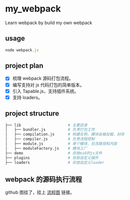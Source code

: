 # my_webpack

Learn webpack by build my own webpack

## usage

```javascript
node webpack.js
```

## project plan

- [x] 梳理 webpack 源码打包流程。
- [x] 编写支持对 js 代码打包的简单版本。
- [x] 引入 Tapable.js，支持插件系统。
- [x] 支持 loaders。

## project structure

```bash
├── lib                     # 主要目录
│   ├── bundler.js          # 负责打包工作
│   ├── compilation.js      # 构建实例，模块会被加载、封存
│   ├── compiler.js         # 负责流程控制
│   ├── module.js           # 单个模块，包含路径和内容
│   ├── moduleFactory.js    # 模块工厂
├── demo                    # 存放es6的js文件
├── plugins                 # 存放自定义插件
├── loaders                 # 存放自定义loader
```

## webpack 的源码执行流程

github 图挂了，挂上 [流程图](https://www.processon.com/view/link/5e254eeae4b00fbcc45d5ea8) 链接。
